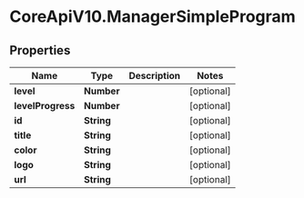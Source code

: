 # CoreApiV10.ManagerSimpleProgram

## Properties
Name | Type | Description | Notes
------------ | ------------- | ------------- | -------------
**level** | **Number** |  | [optional] 
**levelProgress** | **Number** |  | [optional] 
**id** | **String** |  | [optional] 
**title** | **String** |  | [optional] 
**color** | **String** |  | [optional] 
**logo** | **String** |  | [optional] 
**url** | **String** |  | [optional] 



